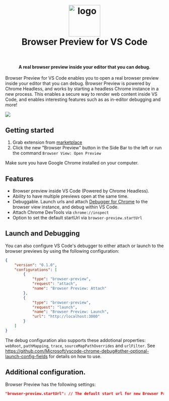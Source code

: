 <h1 align="center">
  <br>
    <img src="https://github.com/auchenberg/vscode-browser-preview/blob/master/resources/icon_128.png?raw=true" alt="logo" width="100">
  <br>
  Browser Preview for VS Code
  <br>
  <br>
</h1>

<h4 align="center">A real browser preview inside your editor that you can debug.</h4>

Browser Preview for VS Code enables you to open a real browser preview inside your editor that you can debug. Browser Preview is powered by Chrome Headless, and works by starting a headless Chrome instance in a new process. This enables a secure way to render web content inside VS Code, and enables interesting features such as as in-editor debugging and more!

![](resources/demo.gif)

## Getting started

1. Grab extension from [marketplace](https://marketplace.visualstudio.com/items?itemName=auchenberg.vscode-browser-preview)
2. Click the new "Browser Preview" button in the Side Bar to the left or run the command `Browser View: Open Preview`

Make sure you have Google Chrome installed on your computer.

## Features
- Browser preview inside VS Code (Powered by Chrome Headless).
- Ability to have multiple previews open at the same time.
- Debuggable. Launch urls and attach [Debugger for Chrome](https://marketplace.visualstudio.com/items?itemName=msjsdiag.debugger-for-chrome) to the browser view instance, and debug within VS Code.
- Attach Chrome DevTools via `chrome://inspect`
- Option to set the default startUrl via `browser-preview.startUrl`

## Launch and Debugging

You can also configure VS Code's debugger to either attach or launch to the browser previews by using the following configuration:

```json
{
    "version": "0.1.0",
    "configurations": [
        {
            "type": "browser-preview",
            "request": "attach",
            "name": "Browser Preview: Attach"
        },    
        {
            "type": "browser-preview",
            "request": "launch",
            "name": "Browser Preview: Launch",
            "url": "http://localhost:3000"
        }
    ]
}
```

The debug configuration also supports these addotional properties: `webRoot`, `pathMapping`, `trace`, `sourceMapPathOverrides` and `urlFilter`. See https://github.com/Microsoft/vscode-chrome-debug#other-optional-launch-config-fields for details on how to use.

## Additional configuration.

Browser Preview has the following settings:

```json
"browser-preview.startUrl": // The default start url for new Browser Preview instances
```
